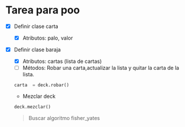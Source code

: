 # Tarea para poo

- [x] Definir clase carta
   - [x] Atributos: palo, valor
- [x] Definir clase baraja
   - [x] Atributos: cartas (lista de cartas)
   - [ ] Métodos: Robar una carta,actualizar la lista y quitar la carta de la lista.

    ```python
    carta  = deck.robar()
    ```

    - Mezclar deck 

    ```python
    deck.mezclar()
    ```
    >Buscar algoritmo fisher_yates

    
